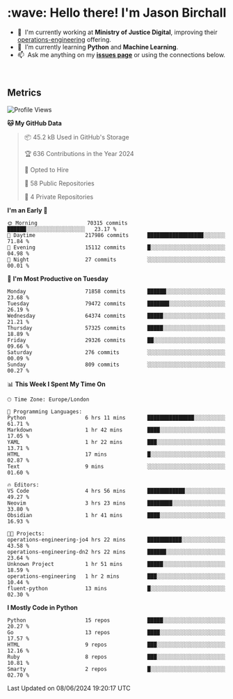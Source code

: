 <h1 align="left" id="jason-title">:wave: Hello there! I'm Jason Birchall</h1>

- :office: &nbsp;I'm currently working at **Ministry of Justice Digital**, improving their [operations-engineering](https://github.com/ministryofjustice/operations-engineering) offering.
- :seedling: &nbsp;I’m currently learning **Python** and **Machine Learning**.
- :mailbox: &nbsp;Ask me anything on my **[issues page]** or using the connections below.


<br>


<h2>Metrics</h2>

<!--START_SECTION:waka-->
![Profile Views](http://img.shields.io/badge/Profile%20Views-0-blue)

**🐱 My GitHub Data** 

> 📦 45.2 kB Used in GitHub's Storage 
 > 
> 🏆 636 Contributions in the Year 2024
 > 
> 💼 Opted to Hire
 > 
> 📜 58 Public Repositories 
 > 
> 🔑 4 Private Repositories 
 > 
**I'm an Early 🐤** 

```text
🌞 Morning                70315 commits       ██████░░░░░░░░░░░░░░░░░░░   23.17 % 
🌆 Daytime                217986 commits      ██████████████████░░░░░░░   71.84 % 
🌃 Evening                15112 commits       █░░░░░░░░░░░░░░░░░░░░░░░░   04.98 % 
🌙 Night                  27 commits          ░░░░░░░░░░░░░░░░░░░░░░░░░   00.01 % 
```
📅 **I'm Most Productive on Tuesday** 

```text
Monday                   71858 commits       ██████░░░░░░░░░░░░░░░░░░░   23.68 % 
Tuesday                  79472 commits       ███████░░░░░░░░░░░░░░░░░░   26.19 % 
Wednesday                64374 commits       █████░░░░░░░░░░░░░░░░░░░░   21.21 % 
Thursday                 57325 commits       █████░░░░░░░░░░░░░░░░░░░░   18.89 % 
Friday                   29326 commits       ██░░░░░░░░░░░░░░░░░░░░░░░   09.66 % 
Saturday                 276 commits         ░░░░░░░░░░░░░░░░░░░░░░░░░   00.09 % 
Sunday                   809 commits         ░░░░░░░░░░░░░░░░░░░░░░░░░   00.27 % 
```


📊 **This Week I Spent My Time On** 

```text
🕑︎ Time Zone: Europe/London

💬 Programming Languages: 
Python                   6 hrs 11 mins       ███████████████░░░░░░░░░░   61.71 % 
Markdown                 1 hr 42 mins        ████░░░░░░░░░░░░░░░░░░░░░   17.05 % 
YAML                     1 hr 22 mins        ███░░░░░░░░░░░░░░░░░░░░░░   13.71 % 
HTML                     17 mins             █░░░░░░░░░░░░░░░░░░░░░░░░   02.87 % 
Text                     9 mins              ░░░░░░░░░░░░░░░░░░░░░░░░░   01.60 % 

🔥 Editors: 
VS Code                  4 hrs 56 mins       ████████████░░░░░░░░░░░░░   49.27 % 
Neovim                   3 hrs 23 mins       ████████░░░░░░░░░░░░░░░░░   33.80 % 
Obsidian                 1 hr 41 mins        ████░░░░░░░░░░░░░░░░░░░░░   16.93 % 

🐱‍💻 Projects: 
operations-engineering-jo4 hrs 22 mins       ███████████░░░░░░░░░░░░░░   43.58 % 
operations-engineering-dn2 hrs 22 mins       ██████░░░░░░░░░░░░░░░░░░░   23.64 % 
Unknown Project          1 hr 51 mins        █████░░░░░░░░░░░░░░░░░░░░   18.59 % 
operations-engineering   1 hr 2 mins         ███░░░░░░░░░░░░░░░░░░░░░░   10.44 % 
fluent-python            13 mins             █░░░░░░░░░░░░░░░░░░░░░░░░   02.30 % 
```

**I Mostly Code in Python** 

```text
Python                   15 repos            █████░░░░░░░░░░░░░░░░░░░░   20.27 % 
Go                       13 repos            ████░░░░░░░░░░░░░░░░░░░░░   17.57 % 
HTML                     9 repos             ███░░░░░░░░░░░░░░░░░░░░░░   12.16 % 
Ruby                     8 repos             ███░░░░░░░░░░░░░░░░░░░░░░   10.81 % 
Smarty                   2 repos             █░░░░░░░░░░░░░░░░░░░░░░░░   02.70 % 
```




 Last Updated on 08/06/2024 19:20:17 UTC
<!--END_SECTION:waka-->

<!-- links -->

[issues page]: https://github.com/jasonBirchall/jasonBirchall/issues "jasonBirchall/issues"
